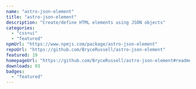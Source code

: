 ```yaml
---
name: "astro-json-element"
title: "astro-json-element"
description: "Create/define HTML elements using JSON objects"
categories:
  - "css+ui"
  - "featured"
npmUrl: "https://www.npmjs.com/package/astro-json-element"
repoUrl: "https://github.com/BryceRussell/astro-json-element"
featured: 19
homepageUrl: "https://github.com/BryceRussell/astro-json-element#readme"
downloads: 93
badges:
  - "featured"
---
```

